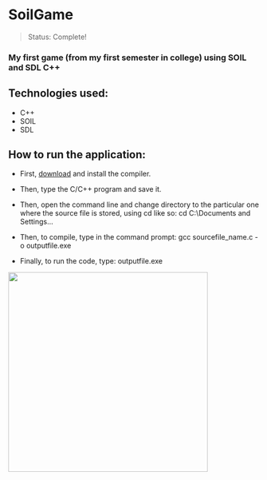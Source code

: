 # SoilGame

>Status: Complete!
### My first game (from my first semester in college) using SOIL and SDL C++

## Technologies used: 
  * C++
  * SOIL
  * SDL

## How to run the application:
  * First, [download](https://sourceforge.net/projects/mingw/files/OldFiles/) and install the compiler.

  * Then, type the C/C++ program and save it.

  * Then, open the command line and change directory to the particular one where the source file is stored, using cd like so:
  cd C:\Documents and Settings\...
  
  * Then, to compile, type in the command prompt:
  gcc sourcefile_name.c -o outputfile.exe
  
  * Finally, to run the code, type:
  outputfile.exe


<img src="https://github.com/MullerPenaforte/soilGame/assets/129807601/3d2745df-35e1-4ee1-8c04-abaa87913f52" width="400">




